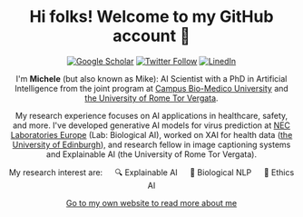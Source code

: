 <html>
  <h1 align="center"> 
    Hi folks! Welcome to my GitHub account 👋
  </h1>
  
  <div align="center">
    
  <a href="">[![Google Scholar](https://img.shields.io/badge/Google%20Scholar-4285F4?style=for-the-badge&logo=googlescholar&logoColor=white)](https://scholar.google.com/citations?user=CmQYOW0AAAAJ&hl)</a>
  <a href="">[![Twitter Follow](https://img.shields.io/badge/-twitter-000000?style=for-the-badge&logo=x)](https://twitter.com/itsmattei)</a>
  <a href="">[![LinedIn](https://img.shields.io/badge/LinkedIn-0077B5?style=for-the-badge&logo=linkedin&logoColor=white)](https://www.linkedin.com/in/michele-mastromattei/)</a>
</div>
  
  <div align="center">
  <p>I'm <b>Michele</b> (but also known as Mike): AI Scientist with a PhD in Artificial Intelligence from the joint program at <a href="https://www.unicampus.it/en">Campus Bio-Medico University</a> and <a href="https://web.uniroma2.it/en">the University of Rome Tor Vergata</a>.

My research experience focuses on AI applications in healthcare, safety, and more. I've developed generative AI models for virus prediction at <a href="https://neclab.eu/">NEC Laboratories Europe</a> (Lab: Biological AI), worked on XAI for health data (<a href="https://www.ed.ac.uk/informatics/">the University of Edinburgh</a>), and research fellow in image captioning systems and Explainable AI (the University of Rome Tor Vergata).</p>
    <p> My research interest are: &emsp; :mag: Explainable AI &emsp; :microscope: Biological NLP &emsp; :rainbow: Ethics AI </p>
    <p> <a href="https://itsmattei.github.io/">Go to my own website to read more about me </a></p>
  </div>
  
 </html>

